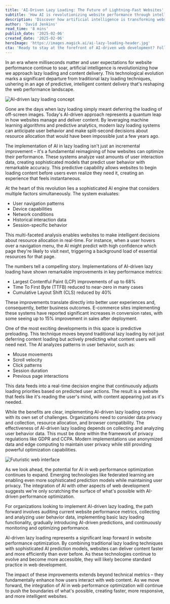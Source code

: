 ```yaml
---
title: 'AI-Driven Lazy Loading: The Future of Lightning-Fast Websites'
subtitle: 'How AI is revolutionizing website performance through intelligent content delivery'
description: 'Discover how artificial intelligence is transforming website performance through revolutionary lazy loading techniques. Learn about the latest advances in predictive content delivery, real-time optimization, and the measurable impacts on user experience and business outcomes.'
author: 'David Jenkins'
read_time: '8 mins'
publish_date: '2025-02-06'
created_date: '2025-02-06'
heroImage: 'https://images.magick.ai/ai-lazy-loading-header.jpg'
cta: 'Ready to stay at the forefront of AI-driven web development? Follow us on LinkedIn at MagickAI to join a community of innovators shaping the future of web performance.'
---
```


In an era where milliseconds matter and user expectations for website performance continue to soar, artificial intelligence is revolutionizing how we approach lazy loading and content delivery. This technological evolution marks a significant departure from traditional lazy loading techniques, ushering in an age of predictive, intelligent content delivery that's reshaping the web performance landscape.

![AI-driven lazy loading concept](https://i.magick.ai/PIXE/1738858047107_magick_img.webp)

Gone are the days when lazy loading simply meant deferring the loading of off-screen images. Today's AI-driven approach represents a quantum leap in how websites manage and deliver content. By leveraging machine learning algorithms and predictive analytics, modern lazy loading systems can anticipate user behavior and make split-second decisions about resource allocation that would have been impossible just a few years ago.

The implementation of AI in lazy loading isn't just an incremental improvement – it's a fundamental reimagining of how websites can optimize their performance. These systems analyze vast amounts of user interaction data, creating sophisticated models that predict user behavior with remarkable accuracy. This predictive capability allows websites to begin loading content before users even realize they need it, creating an experience that feels instantaneous.

At the heart of this revolution lies a sophisticated AI engine that considers multiple factors simultaneously. The system evaluates:

- User navigation patterns
- Device capabilities
- Network conditions
- Historical interaction data
- Session-specific behavior

This multi-faceted analysis enables websites to make intelligent decisions about resource allocation in real-time. For instance, when a user hovers over a navigation menu, the AI might predict with high confidence which page they're likely to visit next, triggering a background load of essential resources for that page.

The numbers tell a compelling story. Implementations of AI-driven lazy loading have shown remarkable improvements in key performance metrics:

- Largest Contentful Paint (LCP) improvements of up to 68%
- Time To First Byte (TTFB) reduced to near-zero in many cases
- Cumulative Layout Shift (CLS) reduced by 40%

These improvements translate directly into better user experiences and, consequently, better business outcomes. E-commerce sites implementing these systems have reported significant increases in conversion rates, with some seeing up to 15% improvement in sales after deployment.

One of the most exciting developments in this space is predictive preloading. This technique moves beyond traditional lazy loading by not just deferring content loading but actively predicting what content users will need next. The AI analyzes patterns in user behavior, such as:

- Mouse movements
- Scroll velocity
- Click patterns
- Session duration
- Previous page interactions

This data feeds into a real-time decision engine that continuously adjusts loading priorities based on predicted user actions. The result is a website that feels like it's reading the user's mind, with content appearing just as it's needed.

While the benefits are clear, implementing AI-driven lazy loading comes with its own set of challenges. Organizations need to consider data privacy and collection, resource allocation, and browser compatibility. The effectiveness of AI-driven lazy loading depends on collecting and analyzing user behavior data. This must be done within the framework of privacy regulations like GDPR and CCPA. Modern implementations use anonymized data and edge computing to maintain user privacy while still providing powerful optimization capabilities.

![Futuristic web interface](https://i.magick.ai/PIXE/1738858047111_magick_img.webp)

As we look ahead, the potential for AI in web performance optimization continues to expand. Emerging technologies like federated learning are enabling even more sophisticated prediction models while maintaining user privacy. The integration of AI with other aspects of web development suggests we're only scratching the surface of what's possible with AI-driven performance optimization.

For organizations looking to implement AI-driven lazy loading, the path forward involves auditing current website performance metrics, collecting and analyzing user behavior data, implementing basic lazy loading functionality, gradually introducing AI-driven predictions, and continuously monitoring and optimizing performance.

AI-driven lazy loading represents a significant leap forward in website performance optimization. By combining traditional lazy loading techniques with sophisticated AI prediction models, websites can deliver content faster and more efficiently than ever before. As these technologies continue to evolve and become more accessible, they will likely become standard practice in web development.

The impact of these improvements extends beyond technical metrics – they fundamentally enhance how users interact with web content. As we move forward, the integration of AI in web performance optimization will continue to push the boundaries of what's possible, creating faster, more responsive, and more intelligent websites.